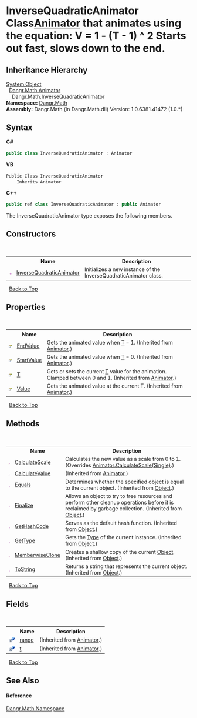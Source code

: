 # InverseQuadraticAnimator Class<a href="T_Dangr_Math_Animator">Animator</a> that animates using the equation: V = 1 - (T - 1) ^ 2 Starts out fast, slows down to the end.


## Inheritance Hierarchy
<a href="http://msdn2.microsoft.com/en-us/library/e5kfa45b" target="_blank">System.Object</a><br />&nbsp;&nbsp;<a href="T_Dangr_Math_Animator">Dangr.Math.Animator</a><br />&nbsp;&nbsp;&nbsp;&nbsp;Dangr.Math.InverseQuadraticAnimator<br />
**Namespace:**&nbsp;<a href="N_Dangr_Math">Dangr.Math</a><br />**Assembly:**&nbsp;Dangr.Math (in Dangr.Math.dll) Version: 1.0.6381.41472 (1.0.*)

## Syntax

**C#**<br />
``` C#
public class InverseQuadraticAnimator : Animator
```

**VB**<br />
``` VB
Public Class InverseQuadraticAnimator
	Inherits Animator
```

**C++**<br />
``` C++
public ref class InverseQuadraticAnimator : public Animator
```

The InverseQuadraticAnimator type exposes the following members.


## Constructors
&nbsp;<table><tr><th></th><th>Name</th><th>Description</th></tr><tr><td>![Public method](media/pubmethod.gif "Public method")</td><td><a href="M_Dangr_Math_InverseQuadraticAnimator__ctor">InverseQuadraticAnimator</a></td><td>
Initializes a new instance of the InverseQuadraticAnimator class.</td></tr></table>&nbsp;
<a href="#inversequadraticanimator-class">Back to Top</a>

## Properties
&nbsp;<table><tr><th></th><th>Name</th><th>Description</th></tr><tr><td>![Public property](media/pubproperty.gif "Public property")</td><td><a href="P_Dangr_Math_Animator_EndValue">EndValue</a></td><td>
Gets the animated value when <a href="P_Dangr_Math_Animator_T">T</a> = 1.
 (Inherited from <a href="T_Dangr_Math_Animator">Animator</a>.)</td></tr><tr><td>![Public property](media/pubproperty.gif "Public property")</td><td><a href="P_Dangr_Math_Animator_StartValue">StartValue</a></td><td>
Gets the animated value when <a href="P_Dangr_Math_Animator_T">T</a> = 0.
 (Inherited from <a href="T_Dangr_Math_Animator">Animator</a>.)</td></tr><tr><td>![Public property](media/pubproperty.gif "Public property")</td><td><a href="P_Dangr_Math_Animator_T">T</a></td><td>
Gets or sets the current <a href="P_Dangr_Math_Animator_T">T</a> value for the animation. Clamped between 0 and 1.
 (Inherited from <a href="T_Dangr_Math_Animator">Animator</a>.)</td></tr><tr><td>![Public property](media/pubproperty.gif "Public property")</td><td><a href="P_Dangr_Math_Animator_Value">Value</a></td><td>
Gets the animated value at the current T.
 (Inherited from <a href="T_Dangr_Math_Animator">Animator</a>.)</td></tr></table>&nbsp;
<a href="#inversequadraticanimator-class">Back to Top</a>

## Methods
&nbsp;<table><tr><th></th><th>Name</th><th>Description</th></tr><tr><td>![Protected method](media/protmethod.gif "Protected method")</td><td><a href="M_Dangr_Math_InverseQuadraticAnimator_CalculateScale">CalculateScale</a></td><td>
Calculates the new value as a scale from 0 to 1.
 (Overrides <a href="M_Dangr_Math_Animator_CalculateScale">Animator.CalculateScale(Single)</a>.)</td></tr><tr><td>![Private method](media/privmethod.gif "Private method")</td><td><a href="M_Dangr_Math_Animator_CalculateValue">CalculateValue</a></td><td> (Inherited from <a href="T_Dangr_Math_Animator">Animator</a>.)</td></tr><tr><td>![Public method](media/pubmethod.gif "Public method")</td><td><a href="http://msdn2.microsoft.com/en-us/library/bsc2ak47" target="_blank">Equals</a></td><td>
Determines whether the specified object is equal to the current object.
 (Inherited from <a href="http://msdn2.microsoft.com/en-us/library/e5kfa45b" target="_blank">Object</a>.)</td></tr><tr><td>![Protected method](media/protmethod.gif "Protected method")</td><td><a href="http://msdn2.microsoft.com/en-us/library/4k87zsw7" target="_blank">Finalize</a></td><td>
Allows an object to try to free resources and perform other cleanup operations before it is reclaimed by garbage collection.
 (Inherited from <a href="http://msdn2.microsoft.com/en-us/library/e5kfa45b" target="_blank">Object</a>.)</td></tr><tr><td>![Public method](media/pubmethod.gif "Public method")</td><td><a href="http://msdn2.microsoft.com/en-us/library/zdee4b3y" target="_blank">GetHashCode</a></td><td>
Serves as the default hash function.
 (Inherited from <a href="http://msdn2.microsoft.com/en-us/library/e5kfa45b" target="_blank">Object</a>.)</td></tr><tr><td>![Public method](media/pubmethod.gif "Public method")</td><td><a href="http://msdn2.microsoft.com/en-us/library/dfwy45w9" target="_blank">GetType</a></td><td>
Gets the <a href="http://msdn2.microsoft.com/en-us/library/42892f65" target="_blank">Type</a> of the current instance.
 (Inherited from <a href="http://msdn2.microsoft.com/en-us/library/e5kfa45b" target="_blank">Object</a>.)</td></tr><tr><td>![Protected method](media/protmethod.gif "Protected method")</td><td><a href="http://msdn2.microsoft.com/en-us/library/57ctke0a" target="_blank">MemberwiseClone</a></td><td>
Creates a shallow copy of the current <a href="http://msdn2.microsoft.com/en-us/library/e5kfa45b" target="_blank">Object</a>.
 (Inherited from <a href="http://msdn2.microsoft.com/en-us/library/e5kfa45b" target="_blank">Object</a>.)</td></tr><tr><td>![Public method](media/pubmethod.gif "Public method")</td><td><a href="http://msdn2.microsoft.com/en-us/library/7bxwbwt2" target="_blank">ToString</a></td><td>
Returns a string that represents the current object.
 (Inherited from <a href="http://msdn2.microsoft.com/en-us/library/e5kfa45b" target="_blank">Object</a>.)</td></tr></table>&nbsp;
<a href="#inversequadraticanimator-class">Back to Top</a>

## Fields
&nbsp;<table><tr><th></th><th>Name</th><th>Description</th></tr><tr><td>![Private field](media/privfield.gif "Private field")</td><td><a href="F_Dangr_Math_Animator_range">range</a></td><td> (Inherited from <a href="T_Dangr_Math_Animator">Animator</a>.)</td></tr><tr><td>![Private field](media/privfield.gif "Private field")</td><td><a href="F_Dangr_Math_Animator_t">t</a></td><td> (Inherited from <a href="T_Dangr_Math_Animator">Animator</a>.)</td></tr></table>&nbsp;
<a href="#inversequadraticanimator-class">Back to Top</a>

## See Also


#### Reference
<a href="N_Dangr_Math">Dangr.Math Namespace</a><br />